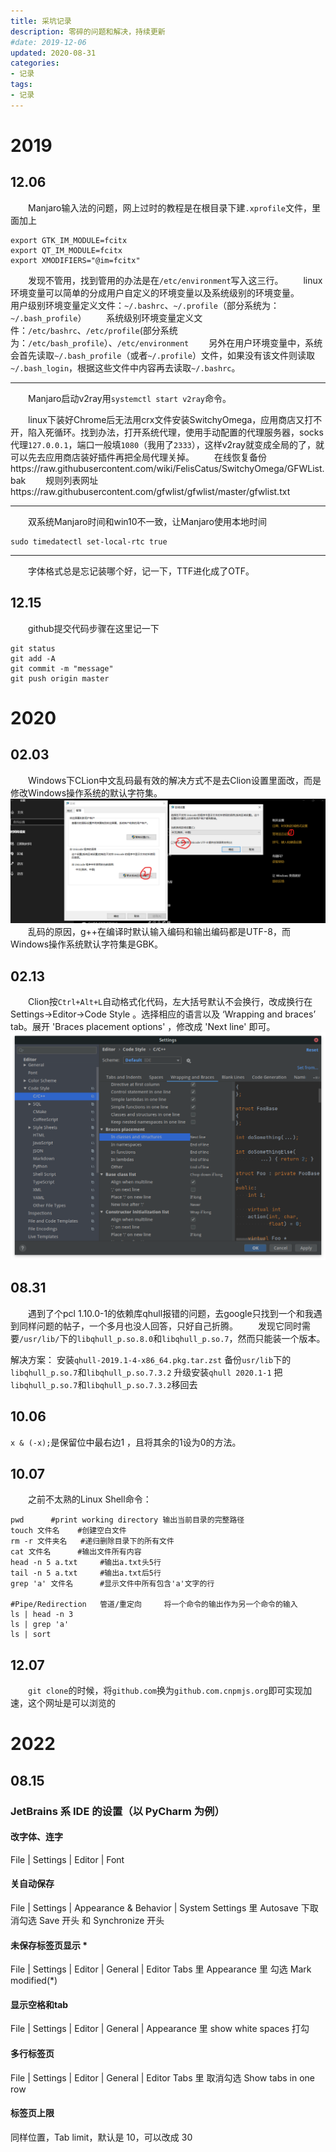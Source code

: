 ```yaml
---
title: 采坑记录
description: 零碎的问题和解决，持续更新
#date: 2019-12-06 
updated: 2020-08-31
categories:
- 记录
tags:
- 记录
---
```


# 2019

## 12.06
&emsp;&emsp;Manjaro输入法的问题，网上过时的教程是在根目录下建`.xprofile`文件，里面加上
```shell
export GTK_IM_MODULE=fcitx
export QT_IM_MODULE=fcitx
export XMODIFIERS="@im=fcitx"
```
&emsp;&emsp;发现不管用，找到管用的办法是在`/etc/environment`写入这三行。
&emsp;&emsp;linux环境变量可以简单的分成用户自定义的环境变量以及系统级别的环境变量。
&emsp;&emsp;用户级别环境变量定义文件：`~/.bashrc`、`~/.profile`（部分系统为：`~/.bash_profile`）
&emsp;&emsp;系统级别环境变量定义文件：`/etc/bashrc`、`/etc/profile`(部分系统为：`/etc/bash_profile`）、`/etc/environment`
&emsp;&emsp;另外在用户环境变量中，系统会首先读取`~/.bash_profile`（或者`~/.profile`）文件，如果没有该文件则读取`~/.bash_login`，根据这些文件中内容再去读取`~/.bashrc`。

***

&emsp;&emsp;Manjaro启动v2ray用`systemctl start v2ray`命令。

&emsp;&emsp;linux下装好Chrome后无法用crx文件安装SwitchyOmega，应用商店又打不开，陷入死循环。找到办法，打开系统代理，使用手动配置的代理服务器，socks代理`127.0.0.1`，端口一般填`1080`（我用了`2333`），这样v2ray就变成全局的了，就可以先去应用商店装好插件再把全局代理关掉。
&emsp;&emsp;在线恢复备份https://raw.githubusercontent.com/wiki/FelisCatus/SwitchyOmega/GFWList.bak
&emsp;&emsp;规则列表网址https://raw.githubusercontent.com/gfwlist/gfwlist/master/gfwlist.txt

***

&emsp;&emsp;双系统Manjaro时间和win10不一致，让Manjaro使用本地时间
```shell
sudo timedatectl set-local-rtc true
```

***

&emsp;&emsp;字体格式总是忘记装哪个好，记一下，TTF进化成了OTF。

## 12.15
&emsp;&emsp;github提交代码步骤在这里记一下
```shell
git status
git add -A
git commit -m "message"
git push origin master
```

# 2020

## 02.03
&emsp;&emsp;Windows下CLion中文乱码最有效的解决方式不是去Clion设置里面改，而是修改Windows操作系统的默认字符集。
![win10设置系统默认编码为utf-8](2019-12-06-采坑记录（持续更新）.assets/200203-win10设置系统默认编码为utf-8.png)
&emsp;&emsp;乱码的原因，g++在编译时默认输入编码和输出编码都是UTF-8，而Windows操作系统默认字符集是GBK。

## 02.13
&emsp;&emsp;Clion按`Ctrl+Alt+L`自动格式化代码，左大括号默认不会换行，改成换行在 Settings->Editor->Code Style 。选择相应的语言以及 ‘Wrapping and braces’ tab。展开 'Braces placement options' ，修改成 'Next line' 即可。
![200312-Clion格式化代码](2019-12-06-采坑记录（持续更新）.assets/200312-Clion格式化代码.png)

## 08.31
&emsp;&emsp;遇到了个pcl 1.10.0-1的依赖库qhull报错的问题，去google只找到一个和我遇到同样问题的帖子，一个多月也没人回答，只好自己折腾。
&emsp;&emsp;发现它同时需要`/usr/lib/`下的`libqhull_p.so.8.0`和`libqhull_p.so.7`，然而只能装一个版本。

解决方案：
安装`qhull-2019.1-4-x86_64.pkg.tar.zst`
备份`usr/lib`下的`libqhull_p.so.7`和`libqhull_p.so.7.3.2`
升级安装`qhull 2020.1-1`
把`libqhull_p.so.7`和`libqhull_p.so.7.3.2`移回去

## 10.06
`x & (-x);`是保留位中最右边1 ，且将其余的1设为0的方法。
## 10.07
&emsp;&emsp;之前不太熟的Linux Shell命令：
```shell
pwd      #print working directory 输出当前目录的完整路径
touch 文件名    #创建空白文件
rm -r 文件夹名   #递归删除目录下的所有文件
cat 文件名      #输出文件所有内容
head -n 5 a.txt     #输出a.txt头5行
tail -n 5 a.txt     #输出a.txt后5行
grep 'a' 文件名      #显示文件中所有包含'a'文字的行

#Pipe/Redirection   管道/重定向     将一个命令的输出作为另一个命令的输入
ls | head -n 3
ls | grep 'a'
ls | sort

```
## 12.07
&emsp;&emsp;`git clone`的时候，将`github.com`换为`github.com.cnpmjs.org`即可实现加速，这个网址是可以浏览的
# 2022

## 08.15

### JetBrains 系 IDE 的设置（以 PyCharm 为例）

#### 改字体、连字

File | Settings | Editor | Font

#### 关自动保存

File | Settings | Appearance & Behavior | System Settings 里 Autosave 下取消勾选 Save 开头 和 Synchronize 开头

#### 未保存标签页显示 *

File | Settings | Editor | General | Editor Tabs 里 Appearance 里 勾选 Mark modified(*)

#### 显示空格和tab

File | Settings | Editor | General | Appearance 里 show white spaces 打勾

#### 多行标签页

File | Settings | Editor | General | Editor Tabs 里 取消勾选 Show tabs in one row

#### 标签页上限

同样位置，Tab limit，默认是 10，可以改成 30
